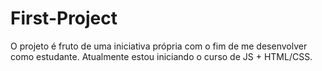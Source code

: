 # First-Project
O projeto é fruto de uma iniciativa própria com o fim de me desenvolver como estudante. Atualmente estou iniciando o curso de JS + HTML/CSS.
